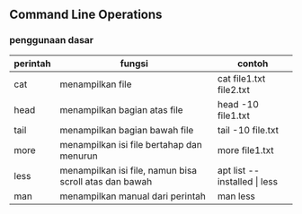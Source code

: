 ## Command Line Operations

### penggunaan dasar

 __perintah__ | __fungsi__ | __contoh__
 ---|---|---
 cat  |  menampilkan file | cat file1.txt file2.txt
 head |  menampilkan bagian atas file | head -10 file1.txt
 tail |  menampilkan bagian bawah file | tail -10 file.txt
 more |  menampilkan isi file bertahap dan menurun | more file1.txt
 less |  menampilkan isi file, namun bisa scroll atas dan bawah | apt list --installed &#124; less
 man  |  menampilkan manual dari perintah | man less


